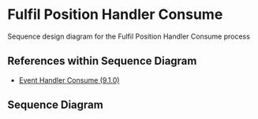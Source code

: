 # Fulfil Position Handler Consume

Sequence design diagram for the Fulfil Position Handler Consume process

## References within Sequence Diagram

* [Event Handler Consume \(9.1.0\)](../../../central-event-processor/9.1.0-event-handler-placeholder.md)

## Sequence Diagram

